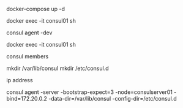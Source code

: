 docker-compose up -d

docker exec -it consul01 sh

consul agent -dev

docker exec -it consul01 sh

consul members

mkdir /var/lib/consul
mkdir /etc/consul.d

ip address

consul agent -server -bootstrap-expect=3 -node=consulserver01 -bind=172.20.0.2 -data-dir=/var/lib/consul -config-dir=/etc/consul.d
